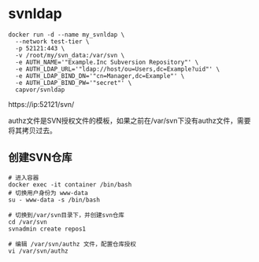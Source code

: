 # svnldap



```shell
docker run -d --name my_svnldap \
  --network test-tier \
  -p 52121:443 \
  -v /root/my/svn_data:/var/svn \
  -e AUTH_NAME='"Example.Inc Subversion Repository"' \
  -e AUTH_LDAP_URL='"ldap://host/ou=Users,dc=Example?uid"' \
  -e AUTH_LDAP_BIND_DN='"cn=Manager,dc=Example"' \
  -e AUTH_LDAP_BIND_PW='"secret"' \
  capvor/svnldap
```

https://ip:52121/svn/



authz文件是SVN授权文件的模板，如果之前在/var/svn下没有authz文件，需要将其拷贝过去。


## 创建SVN仓库
```
# 进入容器
docker exec -it container /bin/bash
# 切换用户身份为 www-data
su - www-data -s /bin/bash

# 切换到/var/svn目录下，并创建svn仓库
cd /var/svn
svnadmin create repos1

# 编辑 /var/svn/authz 文件，配置仓库授权
vi /var/svn/authz

```

